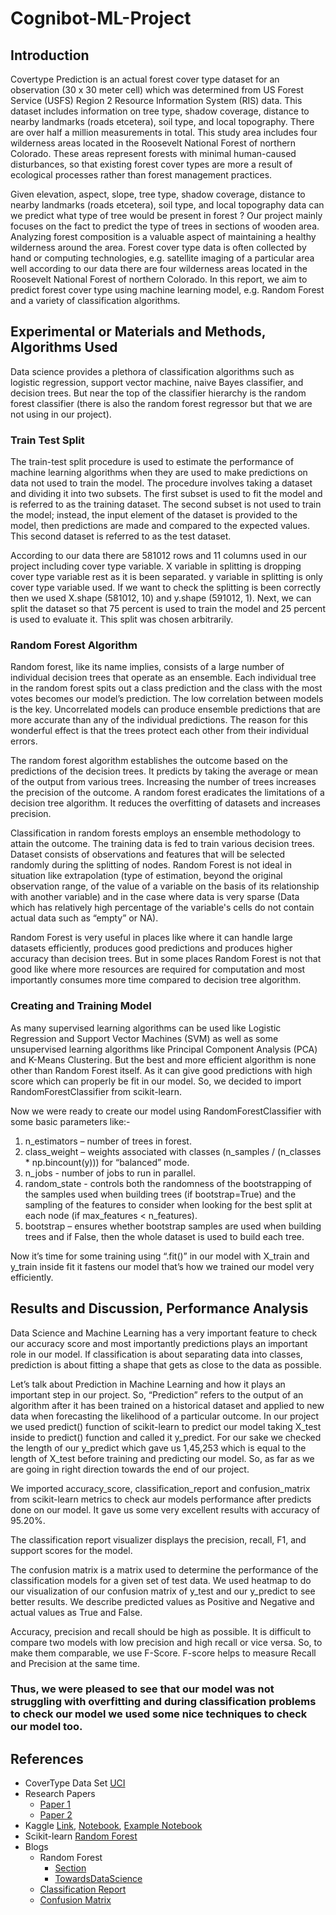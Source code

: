 # Cognibot-ML-Project
## Introduction

Covertype Prediction is an actual forest cover type dataset for an observation (30 x 30 meter cell) which was determined from US Forest Service (USFS) Region 2 Resource Information System (RIS) data. This dataset includes information on tree type, shadow coverage, distance to nearby landmarks (roads etcetera), soil type, and local topography. There are over half a million measurements in total. This study area includes four wilderness areas located in the Roosevelt National Forest of northern Colorado. These areas represent forests with minimal human-caused disturbances, so that existing forest cover types are more a result of ecological processes rather than forest management practices.

Given elevation, aspect, slope, tree type, shadow coverage, distance to nearby landmarks (roads etcetera), soil type, and local topography data  can we predict what type of tree would be present in forest ? Our project mainly focuses on the fact to predict the type of trees in sections of wooden area. Analyzing forest composition is a valuable aspect of maintaining a healthy wilderness around the area. Forest cover type data is often collected by hand or computing technologies, e.g. satellite imaging of a particular area well according to our data there are four wilderness areas located in the Roosevelt National Forest of northern Colorado. In this report, we aim to predict forest cover type using machine learning model, e.g. Random Forest and a variety of classification algorithms.
## Experimental or Materials and Methods, Algorithms Used
Data science provides a plethora of classification algorithms such as logistic regression, support vector machine, naive Bayes classifier, and decision trees. But near the top of the classifier hierarchy is the random forest classifier (there is also the random forest regressor but that we are not using in our project).

### Train Test Split
The train-test split procedure is used to estimate the performance of machine learning algorithms when they are used to make predictions on data not used to train the model. The procedure involves taking a dataset and dividing it into two subsets. The first subset is used to fit the model and is referred to as the training dataset. The second subset is not used to train the model; instead, the input element of the dataset is provided to the model, then predictions are made and compared to the expected values. This second dataset is referred to as the test dataset.
 
According to our data there are 581012 rows and 11 columns used in our project including cover type variable. X variable in splitting is dropping cover type variable rest as it is been separated. y variable in splitting is only cover type variable used. If we want to check the splitting is been correctly then we used X.shape (581012, 10) and y.shape (591012, 1). Next, we can split the dataset so that 75 percent is used to train the model and 25 percent is used to evaluate it. This split was chosen arbitrarily.

### Random Forest Algorithm
Random forest, like its name implies, consists of a large number of individual decision trees that operate as an ensemble. Each individual tree in the random forest spits out a class prediction and the class with the most votes becomes our model’s prediction. The low correlation between models is the key. Uncorrelated models can produce ensemble predictions that are more accurate than any of the individual predictions. The reason for this wonderful effect is that the trees protect each other from their individual errors. 

The random forest algorithm establishes the outcome based on the predictions of the decision trees. It predicts by taking the average or mean of the output from various trees. Increasing the number of trees increases the precision of the outcome. A random forest eradicates the 
limitations of a decision tree algorithm. It reduces the overfitting of datasets and increases precision.

Classification in random forests employs an ensemble methodology to attain the outcome. The training data is fed to train various decision trees. Dataset consists of observations and features that will be selected randomly during the splitting of nodes. Random Forest is not ideal in situation like extrapolation (type of estimation, beyond the original observation range, of the value of a variable on the basis of its relationship with another variable) and in the case where data is very sparse (Data which has relatively high percentage of the variable's cells do not contain actual data such as “empty” or NA). 

Random Forest is very useful in places like where it can handle large datasets efficiently, produces good predictions and produces higher accuracy than decision trees. But in some places Random Forest is not that good like where more resources are required for computation and most importantly consumes more time compared to decision tree algorithm.

### Creating and Training Model
As many supervised learning algorithms can be used like Logistic Regression and Support Vector Machines (SVM) as well as some unsupervised learning algorithms like Principal Component Analysis (PCA) and K-Means Clustering. But the best and more efficient algorithm is none other than Random Forest itself. As it can give good predictions with high score which can properly be fit in our model. So, we decided to import RandomForestClassifier from scikit-learn. 

Now we were ready to create our model using RandomForestClassifier with some basic parameters like:- 
1. n_estimators – number of trees in forest.
2. class_weight – weights associated with classes (n_samples / (n_classes * np.bincount(y))) for “balanced” mode.
3. n_jobs - number of jobs to run in parallel.
4. random_state - controls both the randomness of the bootstrapping of the samples used when building trees (if bootstrap=True) and the sampling of the features to consider   when looking for the best split at each node (if max_features < n_features).
5. bootstrap – ensures whether bootstrap samples are used when building trees and if False, then the whole dataset is used to build each tree.

Now it’s time for some training using “.fit()” in our model with X_train and y_train inside fit it fastens our model that’s how we trained our model very efficiently.

## Results and Discussion, Performance Analysis
Data Science and Machine Learning has a very important feature to check our accuracy score and most importantly predictions plays an important role in our model. If classification is about separating data into classes, prediction is about fitting a shape that gets as close to the data as possible.

Let’s talk about Prediction in Machine Learning and how it plays an important step in our project. So, “Prediction” refers to the output of an algorithm after it has been trained on a historical dataset and applied to new data when forecasting the likelihood of a particular outcome. In our project we used predict() function of scikit-learn to predict our model taking X_test inside to predict() function and called it y_predict. For our sake we checked the length of our y_predict which gave us 1,45,253 which is equal to the length of X_test before training and predicting our model. So, as far as we are going in right direction towards the end of our project.

We imported accuracy_score, classification_report and confusion_matrix from scikit-learn metrics to check aur models performance after predicts done on our model. It gave us some very excellent results with accuracy of 95.20%.

The classification report visualizer displays the precision, recall, F1, and support scores for the model.

The confusion matrix is a matrix used to determine the performance of the classification models for a given set of test data. We used heatmap to do our visualization of our confusion matrix of y_test and our y_predict to see better results. We describe predicted values as Positive and Negative and actual values as True and False.

Accuracy, precision and recall should be high as possible. It is difficult to compare two models with low precision and high recall or vice versa. So, to make them comparable, we use F-Score. F-score helps to measure Recall and Precision at the same time.

### Thus, we were pleased to see that our model was not struggling with overfitting and during classification problems to check our model we used some nice techniques to check our model too.

## References
- CoverType Data Set [UCI](https://archive.ics.uci.edu/ml/datasets/covertype)
- Research Papers 
   - [Paper 1](https://cseweb.ucsd.edu/classes/wi15/cse255-a/reports/wi15/Yerlan_Idelbayev.pdf)
   - [Paper 2](http://cs229.stanford.edu/proj2014/Kevin%20Crain,%20Graham%20Davis,%20Classifying%20Forest%20Cover%20Type%20using%20Cartographic%20Features.pdf)
- Kaggle [Link](https://www.kaggle.com/uciml/forest-cover-type-dataset), [Notebook](https://www.kaggle.com/kshitijbarnwal/predictions-using-random-forest), [Example Notebook](https://www.kaggle.com/manisha14/prediction-using-random-forest)
- Scikit-learn [Random Forest](https://scikitlearn.org/stable/modules/generated/sklearn.ensemble.RandomForestClassifier.html)
- Blogs
  - Random Forest
    - [Section](https://www.section.io/engineering-education/introduction-to-random-forest-in-machine-learning/)
    - [TowardsDataScience](https://towardsdatascience.com/understanding-random-forest-58381e0602d2) 
  - [Classification Report](https://medium.com/@kohlishivam5522/understanding-a-classification-report-for-your-machine-learning-model-88815e2ce397)
  - [Confusion Matrix](https://towardsdatascience.com/understanding-confusion-matrix-a9ad42dcfd62)
